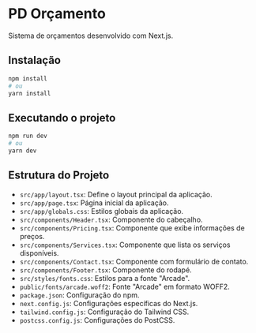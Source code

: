 # PD Orçamento

Sistema de orçamentos desenvolvido com Next.js.

## Instalação

```bash
npm install
# ou
yarn install
```

## Executando o projeto

```bash
npm run dev
# ou
yarn dev
```

## Estrutura do Projeto

- `src/app/layout.tsx`: Define o layout principal da aplicação.
- `src/app/page.tsx`: Página inicial da aplicação.
- `src/app/globals.css`: Estilos globais da aplicação.
- `src/components/Header.tsx`: Componente do cabeçalho.
- `src/components/Pricing.tsx`: Componente que exibe informações de preços.
- `src/components/Services.tsx`: Componente que lista os serviços disponíveis.
- `src/components/Contact.tsx`: Componente com formulário de contato.
- `src/components/Footer.tsx`: Componente do rodapé.
- `src/styles/fonts.css`: Estilos para a fonte "Arcade".
- `public/fonts/arcade.woff2`: Fonte "Arcade" em formato WOFF2.
- `package.json`: Configuração do npm.
- `next.config.js`: Configurações específicas do Next.js.
- `tailwind.config.js`: Configuração do Tailwind CSS.
- `postcss.config.js`: Configurações do PostCSS.
